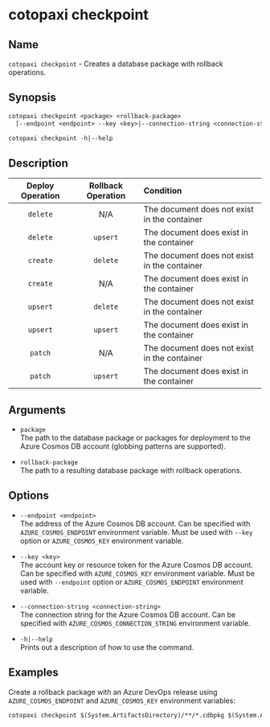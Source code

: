# cotopaxi checkpoint

<p />

## Name

<p />

`cotopaxi checkpoint` - Creates a database package with rollback operations.

<p />

## Synopsis

<p />

```txt
cotopaxi checkpoint <package> <rollback-package>
  [--endpoint <endpoint> --key <key>|--connection-string <connection-string>]

cotopaxi checkpoint -h|--help
```

<p />

## Description

<p />

| Deploy Operation | Rollback Operation | Condition |
|:-:|:-:|:- |
| `delete` | N/A | The document does not exist in the container |
| `delete` | `upsert` | The document does exist in the container |
| `create` | `delete` | The document does not exist in the container |
| `create` | N/A | The document does exist in the container |
| `upsert` | `delete` | The document does not exist in the container |
| `upsert` | `upsert` | The document does exist in the container |
| `patch` | N/A | The document does not exist in the container |
| `patch` | `upsert` | The document does exist in the container |

<p />

## Arguments

<p />

- `package`  
The path to the database package or packages for deployment to the Azure Cosmos DB account (globbing patterns are supported).

<p />

- `rollback-package`  
The path to a resulting database package with rollback operations.

<p />

## Options

<p />

- `--endpoint <endpoint>`  
The address of the Azure Cosmos DB account. Can be specified with `AZURE_COSMOS_ENDPOINT` environment variable. Must be used with `--key` option or `AZURE_COSMOS_KEY` environment variable.

<p />

- `--key <key>`  
The account key or resource token for the Azure Cosmos DB account. Can be specified with `AZURE_COSMOS_KEY` environment variable. Must be used with `--endpoint` option or `AZURE_COSMOS_ENDPOINT` environment variable.

<p />

- `--connection-string <connection-string>`  
The connection string for the Azure Cosmos DB account. Can be specified with `AZURE_COSMOS_CONNECTION_STRING` environment variable.

<p />

- `-h|--help`  
Prints out a description of how to use the command.

<p />

## Examples

<p />

Create a rollback package with an Azure DevOps release using `AZURE_COSMOS_ENDPOINT` and `AZURE_COSMOS_KEY` environment variables:

<p />

```txt
cotopaxi checkpoint $(System.ArtifactsDirectory)/**/*.cdbpkg $(System.ArtifactsDirectory)/example.crbpkg
```
